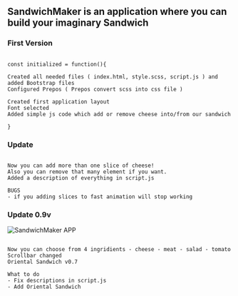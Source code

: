 ## SandwichMaker is an application where you can build your imaginary Sandwich

### First Version 
```

const initialized = function(){

Created all needed files ( index.html, style.scss, script.js ) and added Bootstrap files
Configured Prepos ( Prepos convert scss into css file )

Created first application layout
Font selected
Added simple js code which add or remove cheese into/from our sandwich 

}

```

### Update 

```

Now you can add more than one slice of cheese!
Also you can remove that many element if you want.
Added a description of everything in script.js

BUGS
- if you adding slices to fast animation will stop working 

```

### Update 0.9v

![SandwichMaker APP](images/nice.png)


```

Now you can choose from 4 ingridients - cheese - meat - salad - tomato
Scrollbar changed
Oriental Sandwich v0.7

What to do
- Fix descriptions in script.js
- Add Oriental Sandwich

```